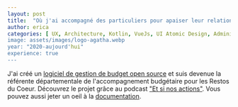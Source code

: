 ```yaml
---
layout: post
title:  "Où j'ai accompagné des particuliers pour apaiser leur relation à l'argent"
author: erica
categories: [ UX, Architecture, Kotlin, VueJs, UI Atomic Design, Administration Système, Marketing, Éducation financière, Communication,  Travail d'équipe, Recrutement et formations, Gestion de projet, Communication, Écoute active et accompagnement individuel]
image: assets/images/logo-agatha.webp
year: "2020-aujourd'hui"
experience: true
---
```


J'ai créé un <a href="https://agatha-budget.fr/" target="_blank">logiciel de gestion de budget open source</a> et suis devenue la référente départementale de l'accompagnement budgétaire pour les Restos du Coeur. Découvrez le projet grâce au podcast <a href="https://podcasts.apple.com/us/podcast/8-erica-delagnier-mieux-g%C3%A9rer-son-budget-pour-r%C3%A9aliser/id1675231225?i=1000611698834" target="_blank">"Et si nos actions"</a>. Vous pouvez aussi jeter un oeil à la <a href="https://docagatha-budget.fr/" target="_blank">documentation</a>.
